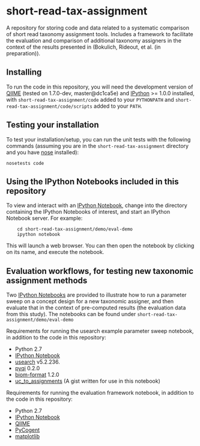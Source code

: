 short-read-tax-assignment
=========================

A repository for storing code and data related to a systematic comparison of
short read taxonomy assignment tools. Includes a framework to facilitate the
evaluation and comparison of additional taxonomy assigners in the context of
the results presented in (Bokulich, Rideout, et al. (in preparation)).

Installing
----------

To run the code in this repository, you will need the development version of
[QIIME](http://www.qiime.org) (tested on 1.7.0-dev, master@dc1ca5e) and
[IPython](http://ipython.org/) >= 1.0.0 installed, with
```short-read-tax-assignment/code``` added to your ```PYTHONPATH``` and
```short-read-tax-assignment/code/scripts``` added to your ```PATH```.

Testing your installation
-------------------------

To test your installation/setup, you can run the unit tests with the following
commands (assuming you are in the ```short-read-tax-assignment``` directory and
you have [nose](http://nose.readthedocs.org/en/latest/) installed):

    nosetests code

Using the IPython Notebooks included in this repository
-------------------------------------------------------

To view and interact with an [IPython Notebook](http://ipython.org/notebook.html), change into the directory containing the IPython Notebooks of interest, and start an IPython Notebook server. For example:

```
    cd short-read-tax-assignment/demo/eval-demo
    ipython notebook
```

This will launch a web browser. You can then open the notebook by clicking on its name, and execute the notebook.

Evaluation workflows, for testing new taxonomic assignment methods
------------------------------------------------------------------

Two [IPython Notebooks](http://ipython.org/notebook.html) are provided to illustrate how to run a parameter sweep on a concept design for a new taxonomic assigner, and then evaluate that in the context of pre-computed results (the evaluation data from this study). The notebooks can be found under ```short-read-tax-assignment/demo/eval-demo```

Requirements for running the usearch example parameter sweep notebook, in addition to the code in this repository:

* Python 2.7
* [IPython Notebook](http://ipython.org/notebook.html)
* [usearch](http://www.drive5.com/usearch/) v5.2.236. 
* [pyqi](http://bipy.github.io/pyqi/doc/index.html) 0.2.0
* [biom-format](http://www.biom-format.org) 1.2.0
* [uc_to_assignments](https://gist.github.com/gregcaporaso/6083538) (A gist written for use in this notebook)

Requirements for running the evaluation framework notebook, in addition to the code in this repository:

* Python 2.7
* [IPython Notebook](http://ipython.org/notebook.html)
* [QIIME](http://qiime.org/)
* [PyCogent](https://github.com/pycogent/pycogent)
* [matplotlib](http://matplotlib.org/)
